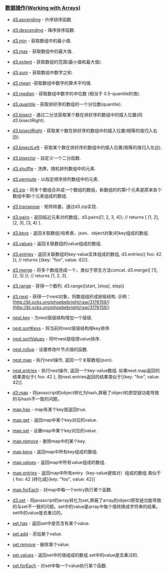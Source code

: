 ### [](https://github.com/mbostock/d3/wiki/Api%E5%8F%82%E8%80%83#%E6%95%B0%E6%8D%AE%E6%93%8D%E4%BD%9Cworking-with-arrays)[数据操作(Working with Arrays)](https://github.com/mbostock/d3/wiki/Arrays)

*   [d3.ascending](https://github.com/mbostock/d3/wiki/Arrays#wiki-d3_ascending)&nbsp;- 升序排序函数.

*   [d3.descending](https://github.com/mbostock/d3/wiki/Arrays#wiki-d3_descending)&nbsp;- 降序排序函数.

*   [d3.min](https://github.com/mbostock/d3/wiki/Arrays#wiki-d3_min)&nbsp;- 获取数组中的最小值.

*   [d3.max](https://github.com/mbostock/d3/wiki/Arrays#wiki-d3_max)&nbsp;- 获取数组中的最大值.

*   [d3.extent](https://github.com/mbostock/d3/wiki/Arrays#wiki-d3_extent)&nbsp;- 获取数组的范围(最小值和最大值).

*   [d3.sum](https://github.com/mbostock/d3/wiki/Arrays#wiki-d3_sum)&nbsp;- 获取数组中数字之和.

*   [d3.mean](https://github.com/mbostock/d3/wiki/Arrays#wiki-d3_mean)&nbsp;-获取数组中数字的算术平均值.

*   [d3.median](https://github.com/mbostock/d3/wiki/Arrays#wiki-d3_median)&nbsp;- 获取数组中数字的中位数 (相当于 0.5-quantile的值).

*   [d3.quantile](https://github.com/mbostock/d3/wiki/Arrays#wiki-d3_quantile)&nbsp;- 获取排好序的数组的一个分位数(quantile).

*   [d3.bisect](https://github.com/mbostock/d3/wiki/Arrays#wiki-d3_bisect)&nbsp;- 通过二分法获取某个数在排好序的数组中的插入位置(同d3.bisectRight).

*   [d3.bisectRight](https://github.com/mbostock/d3/wiki/Arrays#wiki-d3_bisectRight)&nbsp;- 获取某个数在排好序的数组中的插入位置(相等的值归入右边).

*   [d3.bisectLeft](https://github.com/mbostock/d3/wiki/Arrays#wiki-d3_bisectLeft)&nbsp;- 获取某个数在排好序的数组中的插入位置(相等的值归入左边).

*   [d3.bisector](https://github.com/mbostock/d3/wiki/Arrays#wiki-d3_bisector)&nbsp;- 自定义一个二分函数.

*   [d3.shuffle](https://github.com/mbostock/d3/wiki/Arrays#wiki-d3_shuffle)&nbsp;- 洗牌，随机排列数组中的元素.

*   [d3.permute](https://github.com/mbostock/d3/wiki/Arrays#wiki-d3_permute)&nbsp;- 以指定顺序排列数组中的元素.

*   [d3.zip](https://github.com/mbostock/d3/wiki/Arrays#wiki-d3_zip)&nbsp;- 将多个数组合并成一个数组的数组，新数组的的第i个元素是原来各个数组中第i个元素组成的数组.

*   [d3.transpose](https://github.com/mbostock/d3/wiki/Arrays#wiki-d3_transpose)&nbsp;- 矩阵转置，通过d3.zip实现.

*   [d3.pairs](https://github.com/mbostock/d3/wiki/Arrays#wiki-d3_pairs)&nbsp;- 返回临近元素对的数组，d3.pairs([1, 2, 3, 4]); // returns [ [1, 2], [2, 3], [3, 4] ].

*   [d3.keys](https://github.com/mbostock/d3/wiki/Arrays#wiki-d3_keys)&nbsp;- 返回关联数组(哈希表、json、object对象)的key组成的数组.

*   [d3.values](https://github.com/mbostock/d3/wiki/Arrays#wiki-d3_values)&nbsp;- 返回关联数组的value组成的数组.

*   [d3.entries](https://github.com/mbostock/d3/wiki/Arrays#wiki-d3_entries)&nbsp;- 返回关联数组的key-value实体组成的数组, d3.entries({ foo: 42 }); // returns [{key: "foo", value: 42}].

*   [d3.merge](https://github.com/mbostock/d3/wiki/Arrays#wiki-d3_merge)&nbsp;- 将多个数组连成一个，类似于原生方法concat. d3.merge([ [1], [2, 3] ]); // returns [1, 2, 3].

*   [d3.range](https://github.com/mbostock/d3/wiki/Arrays#wiki-d3_range)&nbsp;- 获得一个数列. d3.range([start, ]stop[, step])

*   [d3.nest](https://github.com/mbostock/d3/wiki/Arrays#wiki-d3_nest)&nbsp;- 获得一个nest对象，将数组组织成层级结构. 示例：[http://bl.ocks.org/phoebebright/raw/3176159/](http://bl.ocks.org/phoebebright/raw/3176159/)

*   [nest.key](https://github.com/mbostock/d3/wiki/Arrays#wiki-nest_key)&nbsp;- 为nest层级结构增加一个层级.

*   [nest.sortKeys](https://github.com/mbostock/d3/wiki/Arrays#wiki-nest_sortKeys)&nbsp;- 将当前的nest层级结构按key排序.

*   [nest.sortValues](https://github.com/mbostock/d3/wiki/Arrays#wiki-nest_sortValues)&nbsp;- 将叶nest层级按value排序.

*   [nest.rollup](https://github.com/mbostock/d3/wiki/Arrays#wiki-nest_rollup)&nbsp;- 设置修改叶节点值的函数.

*   [nest.map](https://github.com/mbostock/d3/wiki/Arrays#wiki-nest_map)&nbsp;- 执行nest操作, 返回一个关联数组(json).

*   [nest.entries](https://github.com/mbostock/d3/wiki/Arrays#wiki-nest_entries)&nbsp;- 执行nest操作, 返回一个key-value数组. 如果nest.map返回的结果类似于{ foo: 42 }, 则nest.entries返回的结果类似于[{key: "foo", value: 42}].

*   [d3.map](https://github.com/mbostock/d3/wiki/Arrays#wiki-d3_map)&nbsp;- 将javascript的object转化为hash,屏蔽了object的原型链功能导致的与hash不一致的问题。

*   [map.has](https://github.com/mbostock/d3/wiki/Arrays#wiki-map_has)&nbsp;- map有某个key就返回true.

*   [map.get](https://github.com/mbostock/d3/wiki/Arrays#wiki-map_get)&nbsp;- 返回map中某个key对应的value.

*   [map.set](https://github.com/mbostock/d3/wiki/Arrays#wiki-map_set)&nbsp;- 设置map中某个key对应的value.

*   [map.remove](https://github.com/mbostock/d3/wiki/Arrays#wiki-map_remove)&nbsp;- 删除map中的某个key.

*   [map.keys](https://github.com/mbostock/d3/wiki/Arrays#wiki-map_keys)&nbsp;- 返回map中所有key组成的数组.

*   [map.values](https://github.com/mbostock/d3/wiki/Arrays#wiki-map_values)&nbsp;- 返回map中所有value组成的数组.

*   [map.entries](https://github.com/mbostock/d3/wiki/Arrays#wiki-map_entries)&nbsp;- 返回map中所有entry（key-value键值对）组成的数组.类似于{ foo: 42 }转化成[{key: "foo", value: 42}]

*   [map.forEach](https://github.com/mbostock/d3/wiki/Arrays#wiki-map_forEach)&nbsp;- 对map中每一个entry执行某个函数.

*   [d3.set](https://github.com/mbostock/d3/wiki/Arrays#wiki-d3_set)&nbsp;- 将javascript的array转化为set,屏蔽了array的object原型链功能导致的与set不一致的问题。set中的value是array中每个值转换成字符串的结果。set中的value是去重过的。

*   [set.has](https://github.com/mbostock/d3/wiki/Arrays#wiki-set_has)&nbsp;- 返回set中是否含有某个value.

*   [set.add](https://github.com/mbostock/d3/wiki/Arrays#wiki-set_add)&nbsp;- 添加某个value.

*   [set.remove](https://github.com/mbostock/d3/wiki/Arrays#wiki-set_remove)&nbsp;- 删除某个value.

*   [set.values](https://github.com/mbostock/d3/wiki/Arrays#wiki-set_values)&nbsp;- 返回set中的值组成的数组.set中的value是去重过的.

*   [set.forEach](https://github.com/mbostock/d3/wiki/Arrays#wiki-set_forEach)&nbsp;- 对set中每一个value执行某个函数.